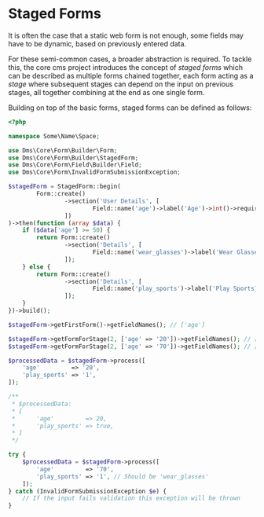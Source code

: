 Staged Forms
============

It is often the case that a static web form is not enough, some fields may have to be dynamic,
based on previously entered data.

For these semi-common cases, a broader abstraction is required. To tackle this, the core cms
project introduces the concept of *staged forms* which can be described as multiple forms chained
together, each form acting as a *stage* where subsequent stages can depend on the input on
previous stages, all together combining at the end as one single form.

Building on top of the basic forms, staged forms can be defined as follows:


```php
<?php

namespace Some\Name\Space;

use Dms\Core\Form\Builder\Form;
use Dms\Core\Form\Builder\StagedForm;
use Dms\Core\Form\Field\Builder\Field;
use Dms\Core\Form\InvalidFormSubmissionException;

$stagedForm = StagedForm::begin(
        Form::create()
                ->section('User Details', [
                        Field::name('age')->label('Age')->int()->required()->min(0)
                ])
)->then(function (array $data) {
    if ($data['age'] >= 50) {
        return Form::create()
                ->section('Details', [
                        Field::name('wear_glasses')->label('Wear Glasses?')->bool()
                ]);
    } else {
        return Form::create()
                ->section('Details', [
                        Field::name('play_sports')->label('Play Sports?')->bool()
                ]);
    }
})->build();

$stagedForm->getFirstForm()->getFieldNames(); // ['age']

$stagedForm->getFormForStage(2, ['age' => '20'])->getFieldNames(); // ['play_sports']
$stagedForm->getFormForStage(2, ['age' => '70'])->getFieldNames(); // ['wear_glasses']

$processedData = $stagedForm->process([
    'age'         => '20',
    'play_sports' => '1',
]);

/**
 * $processedData:
 * [
 *      'age'         => 20,
 *      'play_sports' => true,
 * ]
 */

try {
    $processedData = $stagedForm->process([
        'age'         => '70',
        'play_sports' => '1', // Should be 'wear_glasses'
    ]);
} catch (InvalidFormSubmissionException $e) {
    // If the input fails validation this exception will be thrown
}
```